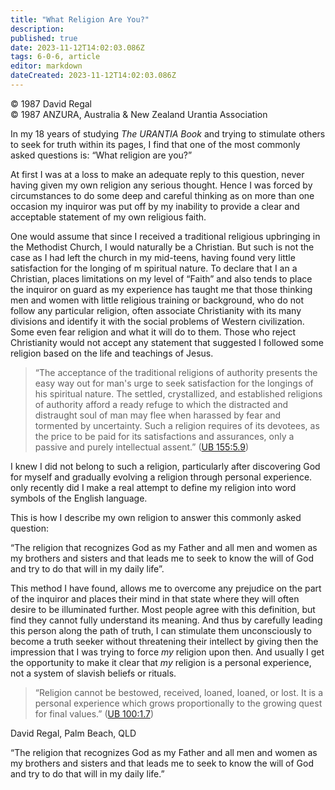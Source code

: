 ```yaml
---
title: "What Religion Are You?"
description: 
published: true
date: 2023-11-12T14:02:03.086Z
tags: 6-0-6, article
editor: markdown
dateCreated: 2023-11-12T14:02:03.086Z
---
```


<p class="v-card v-sheet theme--light gray lighten-3 px-2 py-1">© 1987 David Regal<br>© 1987 ANZURA, Australia & New Zealand Urantia Association</p>

In my 18 years of studying _The URANTIA Book_ and trying to stimulate others to seek for truth within its pages, I find that one of the most commonly asked questions is: “What religion are you?”

At first I was at a loss to make an adequate reply to this question, never having given my own religion any serious thought. Hence I was forced by circumstances to do some deep and careful thinking as on more than one occasion my inquiror was put off by my inability to provide a clear and acceptable statement of my own religious faith.

One would assume that since I received a traditional religious upbringing in the Methodist Church, I would naturally be a Christian. But such is not the case as I had left the church in my mid-teens, having found very little satisfaction for the longing of m spiritual nature. To declare that I an a Christian, places limitations on my level of “Faith” and also tends to place the inquiror on guard as my experience has taught me that those thinking men and women with little religious training or background, who do not follow any particular religion, often associate Christianity with its many divisions and identify it with the social problems of Western civilization. Some even fear religion and what it will do to them. Those who reject Christianity would not accept any statement that suggested I followed some religion based on the life and teachings of Jesus.

> “The acceptance of the traditional religions of authority presents the easy way out for man's urge to seek satisfaction for the longings of his spiritual nature. The settled, crystallized, and established religions of authority afford a ready refuge to which the distracted and distraught soul of man may flee when harassed by fear and tormented by uncertainty. Such a religion requires of its devotees, as the price to be paid for its satisfactions and assurances, only a passive and purely intellectual assent.” ([UB 155:5.9](/en/The_Urantia_Book/155#p5_9))

I knew I did not belong to such a religion, particularly after discovering God for myself and gradually evolving a religion through personal experience. only recently did I make a real attempt to define my religion into word symbols of the English language.

This is how I describe my own religion to answer this commonly asked question:

“The religion that recognizes God as my Father and all men and women as my brothers and sisters and that leads me to seek to know the will of God and try to do that will in my daily life”.

This method I have found, allows me to overcome any prejudice on the part of the inquiror and places their mind in that state where they will often desire to be illuminated further. Most people agree with this definition, but find they cannot fully understand its meaning. And thus by carefully leading this person along the path of truth, I can stimulate them unconsciously to become a truth seeker without threatening their intellect by giving then the impression that I was trying to force $m y$ religion upon then. And usually I get the opportunity to make it clear that $m y$ religion is a personal experience, not a system of slavish beliefs or rituals.

> “Religion cannot be bestowed, received, loaned, loaned, or lost. It is a personal experience which grows proportionally to the growing quest for final values.” ([UB 100:1.7](/en/The_Urantia_Book/100#p1_7))

David Regal, Palm Beach, QLD

“The religion that recognizes God as my Father and all men and women as my brothers and sisters and that leads me to seek to know the will of God and try to do that will in my daily life.”